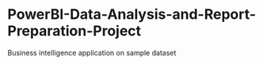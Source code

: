 # PowerBI-Data-Analysis-and-Report-Preparation-Project
Business intelligence application on sample dataset
